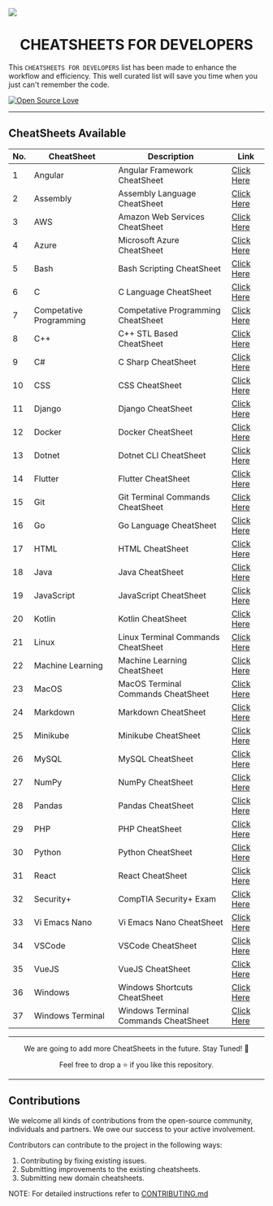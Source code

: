 <!-- <img src="./assets/CheatSheet.png"></img> -->

<img src="https://user-images.githubusercontent.com/75118658/193441891-f4e14df7-2213-4ac1-b9a7-c9811e6cf54a.png"></img>

<!-- --- -->

<b><h1 align='center'>CHEATSHEETS FOR DEVELOPERS</h1></b>

This `CHEATSHEETS FOR DEVELOPERS` list has been made to enhance the workflow and efficiency. This well curated list will save you time when you just can't remember the code.

[![Open Source Love](https://badges.frapsoft.com/os/v1/open-source.svg?v=103)](https://github.com/ellerbrock/open-source-badges/)

---

## CheatSheets Available

| No. | CheatSheet              | Description                          | Link                                                                         |
| --- | ----------------------- | ------------------------------------ | ---------------------------------------------------------------------------- |
| 1   | Angular                 | Angular Framework CheatSheet         | <a href="./CheatSheets/angular-cheatsheet.md">Click Here</a>                 |
| 2   | Assembly                | Assembly Language CheatSheet         | <a href="./CheatSheets/assembly-cheatsheet.md">Click Here</a>                |
| 3   | AWS                     | Amazon Web Services CheatSheet       | <a href="./CheatSheets/aws-cheatsheet.md">Click Here</a>                     |
| 4   | Azure                   | Microsoft Azure CheatSheet           | <a href="./CheatSheets/azure-cheatsheet.md">Click Here</a>                   |
| 5   | Bash                    | Bash Scripting CheatSheet            | <a href="./CheatSheets/bash-cheatsheet.md">Click Here</a>                    |
| 6   | C                       | C Language CheatSheet                | <a href="./CheatSheets/c-cheatsheet.md">Click Here</a>                       |
| 7   | Competative Programming | Competative Programming CheatSheet   | <a href="./CheatSheets/competative-programming-cheatsheet.md">Click Here</a> |
| 8   | C++                     | C++ STL Based CheatSheet             | <a href="./CheatSheets/cpp-stl-cheatsheet.md">Click Here</a>                 |
| 9   | C#                      | C Sharp CheatSheet                   | <a href="./CheatSheets/csharp-cheatsheet.md">Click Here</a>                  |
| 10  | CSS                     | CSS CheatSheet                       | <a href="./CheatSheets/css-cheatsheet.md">Click Here</a>                     |
| 11  | Django                  | Django CheatSheet                    | <a href="./CheatSheets/django-cheatsheet.md">Click Here</a>                  |
| 12  | Docker                  | Docker CheatSheet                    | <a href="./CheatSheets/docker-cheatsheet.md">Click Here</a>                  |
| 13  | Dotnet                  | Dotnet CLI CheatSheet                | <a href="./CheatSheets/dotnet-cli-cheatsheet.md">Click Here</a>              |
| 14  | Flutter                 | Flutter CheatSheet                   | <a href="./CheatSheets/flutter-cheatsheet.md">Click Here</a>                 |
| 15  | Git                     | Git Terminal Commands CheatSheet     | <a href="./CheatSheets/git-cheatsheet.md">Click Here</a>                     |
| 16  | Go                      | Go Language CheatSheet               | <a href="./CheatSheets/golang-cheatsheet.md">Click Here</a>                  |
| 17  | HTML                    | HTML CheatSheet                      | <a href="./CheatSheets/html-cheatsheet.md">Click Here</a>                    |
| 18  | Java                    | Java CheatSheet                      | <a href="./CheatSheets/java-cheatsheet.md">Click Here</a>                    |
| 19  | JavaScript              | JavaScript CheatSheet                | <a href="./CheatSheets/javascript-cheatsheet.md">Click Here</a>              |
| 20  | Kotlin                  | Kotlin CheatSheet                    | <a href="./CheatSheets/kotlin-cheatsheet.md">Click Here</a>                  |
| 21  | Linux                   | Linux Terminal Commands CheatSheet   | <a href="./CheatSheets/linux-cheatsheet.md">Click Here</a>                   |
| 22  | Machine Learning        | Machine Learning CheatSheet          | <a href="./CheatSheets/machine-learning-cheatsheet.md">Click Here</a>        |
| 23  | MacOS                   | MacOS Terminal Commands CheatSheet   | <a href="./CheatSheets/macos-cheatsheet.md">Click Here</a>                   |
| 24  | Markdown                | Markdown CheatSheet                  | <a href="./CheatSheets/markdown-cheatsheet.md">Click Here</a>                |
| 25  | Minikube                | Minikube CheatSheet                  | <a href="./CheatSheets/minikube-cheatsheet.md">Click Here</a>                |
| 26  | MySQL                   | MySQL CheatSheet                     | <a href="./CheatSheets/mysql-cheatsheet.md">Click Here</a>                   |
| 27  | NumPy                   | NumPy CheatSheet                     | <a href="./CheatSheets/numpy-cheatsheet.md">Click Here</a>                   |
| 28  | Pandas                  | Pandas CheatSheet                    | <a href="./CheatSheets/pandas-cheatsheet.md">Click Here</a>                  |
| 29  | PHP                     | PHP CheatSheet                       | <a href="./CheatSheets/php-cheatsheet.md">Click Here</a>                     |
| 30  | Python                  | Python CheatSheet                    | <a href="./CheatSheets/python-cheatsheet.md">Click Here</a>                  |
| 31  | React                   | React CheatSheet                     | <a href="./CheatSheets/react-cheatsheet.md">Click Here</a>                   |
| 32  | Security+               | CompTIA Security+ Exam               | <a href="./CheatSheets/security-plus-cheatsheet.md">Click Here</a>           |
| 33  | Vi Emacs Nano           | Vi Emacs Nano CheatSheet             | <a href="./CheatSheets/vi-emacs-nano-cheatsheet.md">Click Here</a>           |
| 34  | VSCode                  | VSCode CheatSheet                    | <a href="./CheatSheets/vscode-cheatsheet.md">Click Here</a>                  |
| 35  | VueJS                   | VueJS CheatSheet                     | <a href="./CheatSheets/vuejs-cheatsheet.md">Click Here</a>                   |
| 36  | Windows                 | Windows Shortcuts CheatSheet         | <a href="./CheatSheets/windows-cheatsheet.md">Click Here</a>                 |
| 37  | Windows Terminal        | Windows Terminal Commands CheatSheet | <a href="./CheatSheets/windows-terminal-cheatsheet.md">Click Here</a>        |

---

<p align='center'>We are going to add more CheatSheets in the future. Stay Tuned! 🍁</p>
<p align='center'>Feel free to drop a ⭐ if you like this repository.</p>

---

## Contributions

We welcome all kinds of contributions from the open-source community, individuals and partners. We owe our success to
your active involvement.

Contributors can contribute to the project in the following ways:

1. Contributing by fixing existing issues.
2. Submitting improvements to the existing cheatsheets.
3. Submitting new domain cheatsheets.

NOTE: For detailed instructions refer to [CONTRIBUTING.md](./docs/CONTRIBUTING.md)
